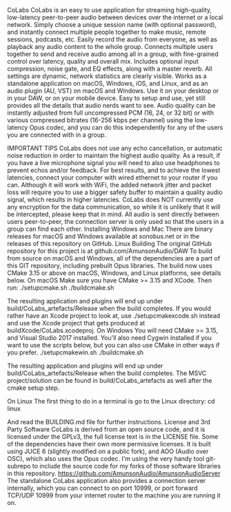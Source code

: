 CoLabs
CoLabs is an easy to use application for streaming high-quality, low-latency peer-to-peer audio between devices over the internet or a local network.
Simply choose a unique session name (with optional password), and instantly connect multiple people together to make music, remote sessions, podcasts, etc. Easily record the audio from everyone, as well as playback any audio content to the whole group.
Connects multiple users together to send and receive audio among all in a group, with fine-grained control over latency, quality and overall mix. Includes optional input compression, noise gate, and EQ effects, along with a master reverb. All settings are dynamic, network statistics are clearly visible.
Works as a standalone application on macOS, Windows, iOS, and Linux, and as an audio plugin (AU, VST) on macOS and Windows. Use it on your desktop or in your DAW, or on your mobile device.
Easy to setup and use, yet still provides all the details that audio nerds want to see. Audio quality can be instantly adjusted from full uncompressed PCM (16, 24, or 32 bit) or with various compressed bitrates (16-256 kbps per channel) using the low-latency Opus codec, and you can do this independently for any of the users you are connected with in a group.



IMPORTANT TIPS
CoLabs does not use any echo cancellation, or automatic noise reduction in order to maintain the highest audio quality. As a result, if you have a live microphone signal you will need to also use headphones to prevent echos and/or feedback.
For best results, and to achieve the lowest latencies, connect your computer with wired ethernet to your router if you can. Although it will work with WiFi, the added network jitter and packet loss will require you to use a bigger safety buffer to maintain a quality audio signal, which results in higher latencies.
CoLabs does NOT currently use any encryption for the data communication, so while it is unlikely that it will be intercepted, please keep that in mind. All audio is sent directly between users peer-to-peer, the connection server is only used so that the users in a group can find each other.
Installing
Windows and Mac
There are binary releases for macOS and Windows available at sonobus.net or in the releases of this repository on GitHub.
Linux
Building
The original GitHub repository for this project is at github.com/AmunsonAudio/DAW
To build from source on macOS and Windows, all of the dependencies are a part of this GIT repository, including prebuilt Opus libraries. The build now uses CMake 3.15 or above on macOS, Windows, and Linux platforms, see details below.
On macOS
Make sure you have CMake >= 3.15 and XCode. Then run:
./setupcmake.sh
./buildcmake.sh

The resulting application and plugins will end up under build/CoLabs_artefacts/Release when the build completes. If you would rather have an Xcode project to look at, use ./setupcmakexcode.sh instead and use the Xcode project that gets produced at buildXcode/CoLabs.xcodeproj.
On Windows
You will need CMake >= 3.15, and Visual Studio 2017 installed. You'll also need Cygwin installed if you want to use the scripts below, but you can also use CMake in other ways if you prefer.
./setupcmakewin.sh
./buildcmake.sh

The resulting application and plugins will end up under build/CoLabs_artefacts/Release when the build completes. The MSVC project/solution can be found in build/CoLabs_artefacts as well after the cmake setup step.


On Linux
The first thing to do in a terminal is go to the Linux directory:
cd linux

And read the BUILDING.md file for further instructions.
License and 3rd Party Software
CoLabs is derived from an open source code, and it is licensed under the GPLv3, the full license text is in the LICENSE file. Some of the dependencies have their own more permissive licenses.
It is built using JUCE 6 (slightly modified on a public fork), and AOO (Audio over OSC), which also uses the Opus codec. I'm using the very handy tool git-subrepo to include the source code for my forks of those software libraries in this repository.
https://github.com/AmunsonAudio/AmunsonAudioServer
The standalone CoLabs application also provides a connection server internally, which you can connect to on port 10999, or port forward TCP/UDP 10999 from your internet router to the machine you are running it on.
